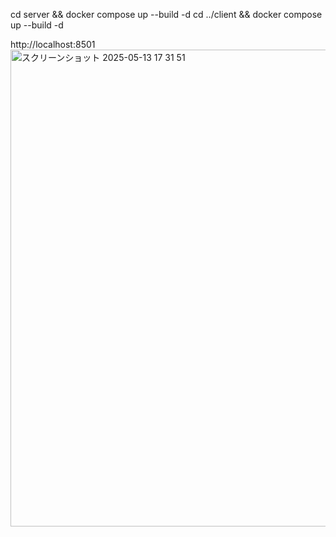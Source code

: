 cd server && docker compose up --build -d
cd ../client && docker compose up --build -d




 http://localhost:8501
<img width="763" alt="スクリーンショット 2025-05-13 17 31 51" src="https://github.com/user-attachments/assets/755fa5a9-5e75-4635-beda-5b722f295288" />
